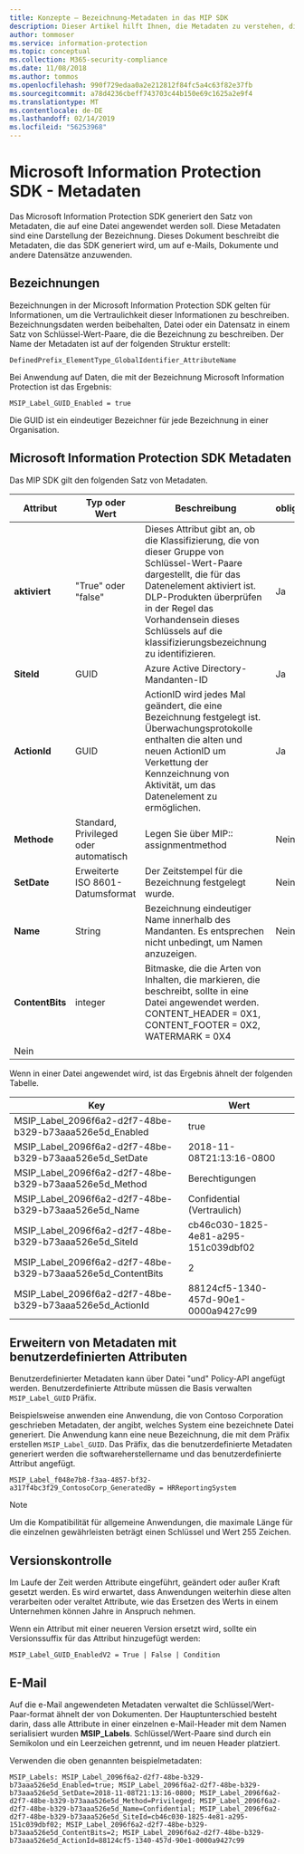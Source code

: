 ```yaml
---
title: Konzepte – Bezeichnung-Metadaten in das MIP SDK
description: Dieser Artikel hilft Ihnen, die Metadaten zu verstehen, die von der Microsoft Information Protection SDK generiert wird.
author: tommoser
ms.service: information-protection
ms.topic: conceptual
ms.collection: M365-security-compliance
ms.date: 11/08/2018
ms.author: tommos
ms.openlocfilehash: 990f729edaa0a2e212812f84fc5a4c63f82e37fb
ms.sourcegitcommit: a78d4236cbeff743703c44b150e69c1625a2e9f4
ms.translationtype: MT
ms.contentlocale: de-DE
ms.lasthandoff: 02/14/2019
ms.locfileid: "56253968"
---
```

# <a name="microsoft-information-protection-sdk---metadata"></a>Microsoft Information Protection SDK - Metadaten

Das Microsoft Information Protection SDK generiert den Satz von Metadaten, die auf eine Datei angewendet werden soll. Diese Metadaten sind eine Darstellung der Bezeichnung. Dieses Dokument beschreibt die Metadaten, die das SDK generiert wird, um auf e-Mails, Dokumente und andere Datensätze anzuwenden.

## <a name="labels"></a>Bezeichnungen

Bezeichnungen in der Microsoft Information Protection SDK gelten für Informationen, um die Vertraulichkeit dieser Informationen zu beschreiben. Bezeichnungsdaten werden beibehalten, Datei oder ein Datensatz in einem Satz von Schlüssel-Wert-Paare, die die Bezeichnung zu beschreiben. Der Name der Metadaten ist auf der folgenden Struktur erstellt:

`DefinedPrefix_ElementType_GlobalIdentifier_AttributeName`

Bei Anwendung auf Daten, die mit der Bezeichnung Microsoft Information Protection ist das Ergebnis:

`MSIP_Label_GUID_Enabled = true`

Die GUID ist ein eindeutiger Bezeichner für jede Bezeichnung in einer Organisation.

## <a name="microsoft-information-protection-sdk-metadata"></a>Microsoft Information Protection SDK Metadaten

Das MIP SDK gilt den folgenden Satz von Metadaten.

| Attribut | Typ oder Wert                 | Beschreibung                                                                                                                                                                                                                                        | obligatorisch |
|-----------|-------------------------------|----------------------------------------------------------------------------------------------------------------------------------------------------------------------------------------------------------------------------------------------------|-----------|
| **aktiviert**   | "True" oder "false"                 | Dieses Attribut gibt an, ob die Klassifizierung, die von dieser Gruppe von Schlüssel-Wert-Paare dargestellt, die für das Datenelement aktiviert ist. DLP-Produkten überprüfen in der Regel das Vorhandensein dieses Schlüssels auf die klassifizierungsbezeichnung zu identifizieren. | Ja       |
| **SiteId**    | GUID                          | Azure Active Directory-Mandanten-ID                                                                                                                                                                                                                   | Ja       |
| **ActionId**  | GUID                          | ActionID wird jedes Mal geändert, die eine Bezeichnung festgelegt ist. Überwachungsprotokolle enthalten die alten und neuen ActionID um Verkettung der Kennzeichnung von Aktivität, um das Datenelement zu ermöglichen.                                                                                 | Ja       |
| **Methode**    | Standard, Privileged oder automatisch        | Legen Sie über MIP:: assignmentmethod                                                                                                                                                                                                                 | Nein        |
| **SetDate**   | Erweiterte ISO 8601-Datumsformat | Der Zeitstempel für die Bezeichnung festgelegt wurde.                                                                                                                                                                                                              | Nein        |
| **Name**      | String                        | Bezeichnung eindeutiger Name innerhalb des Mandanten. Es entsprechen nicht unbedingt, um Namen anzuzeigen.                                                                                                                                                              | Nein      |
| **ContentBits** | integer | Bitmaske, die die Arten von Inhalten, die markieren, die beschreibt, sollte in eine Datei angewendet werden. CONTENT_HEADER = 0X1, CONTENT_FOOTER = 0X2, WATERMARK = 0X4
 | Nein |

Wenn in einer Datei angewendet wird, ist das Ergebnis ähnelt der folgenden Tabelle.

| Key                                                         | Wert                                |
|-------------------------------------------------------------|--------------------------------------|
| MSIP_Label_2096f6a2-d2f7-48be-b329-b73aaa526e5d_Enabled     | true                                 |
| MSIP_Label_2096f6a2-d2f7-48be-b329-b73aaa526e5d_SetDate     | 2018-11-08T21:13:16-0800             |
| MSIP_Label_2096f6a2-d2f7-48be-b329-b73aaa526e5d_Method      | Berechtigungen                           |
| MSIP_Label_2096f6a2-d2f7-48be-b329-b73aaa526e5d_Name        | Confidential (Vertraulich)                         |
| MSIP_Label_2096f6a2-d2f7-48be-b329-b73aaa526e5d_SiteId      | cb46c030-1825-4e81-a295-151c039dbf02 |
| MSIP_Label_2096f6a2-d2f7-48be-b329-b73aaa526e5d_ContentBits | 2                                    |
| MSIP_Label_2096f6a2-d2f7-48be-b329-b73aaa526e5d_ActionId    | 88124cf5-1340-457d-90e1-0000a9427c99 |

## <a name="extending-metadata-with-custom-attributes"></a>Erweitern von Metadaten mit benutzerdefinierten Attributen

Benutzerdefinierter Metadaten kann über Datei "und" Policy-API angefügt werden. Benutzerdefinierte Attribute müssen die Basis verwalten `MSIP_Label_GUID` Präfix. 

Beispielsweise anwenden eine Anwendung, die von Contoso Corporation geschrieben Metadaten, der angibt, welches System eine bezeichnete Datei generiert. Die Anwendung kann eine neue Bezeichnung, die mit dem Präfix erstellen `MSIP_Label_GUID`. Das Präfix, das die benutzerdefinierte Metadaten generiert werden die softwareherstellername und das benutzerdefinierte Attribut angefügt.

```
MSIP_Label_f048e7b8-f3aa-4857-bf32-a317f4bc3f29_ContosoCorp_GeneratedBy = HRReportingSystem
```

> [!Note]
> Um die Kompatibilität für allgemeine Anwendungen, die maximale Länge für die einzelnen gewährleisten beträgt einen Schlüssel und Wert 255 Zeichen.

## <a name="versioning"></a>Versionskontrolle

Im Laufe der Zeit werden Attribute eingeführt, geändert oder außer Kraft gesetzt werden. Es wird erwartet, dass Anwendungen weiterhin diese alten verarbeiten oder veraltet Attribute, wie das Ersetzen des Werts in einem Unternehmen können Jahre in Anspruch nehmen.

Wenn ein Attribut mit einer neueren Version ersetzt wird, sollte ein Versionssuffix für das Attribut hinzugefügt werden:

`MSIP_Label_GUID_EnabledV2 = True | False | Condition`

## <a name="email"></a>E-Mail

Auf die e-Mail angewendeten Metadaten verwaltet die Schlüssel/Wert-Paar-format ähnelt der von Dokumenten. Der Hauptunterschied besteht darin, dass alle Attribute in einer einzelnen e-Mail-Header mit dem Namen serialisiert wurden **MSIP_Labels**. Schlüssel/Wert-Paare sind durch ein Semikolon und ein Leerzeichen getrennt, und im neuen Header platziert.

Verwenden die oben genannten beispielmetadaten:

```
MSIP_Labels: MSIP_Label_2096f6a2-d2f7-48be-b329-b73aaa526e5d_Enabled=true; MSIP_Label_2096f6a2-d2f7-48be-b329-b73aaa526e5d_SetDate=2018-11-08T21:13:16-0800; MSIP_Label_2096f6a2-d2f7-48be-b329-b73aaa526e5d_Method=Privileged; MSIP_Label_2096f6a2-d2f7-48be-b329-b73aaa526e5d_Name=Confidential; MSIP_Label_2096f6a2-d2f7-48be-b329-b73aaa526e5d_SiteId=cb46c030-1825-4e81-a295-151c039dbf02; MSIP_Label_2096f6a2-d2f7-48be-b329-b73aaa526e5d_ContentBits=2; MSIP_Label_2096f6a2-d2f7-48be-b329-b73aaa526e5d_ActionId=88124cf5-1340-457d-90e1-0000a9427c99
```
